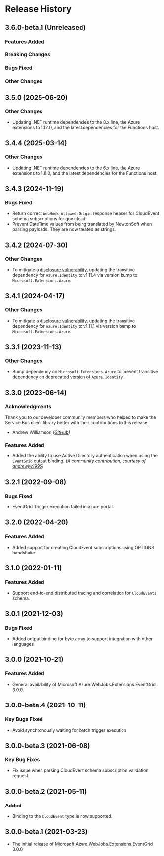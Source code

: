 # Release History

## 3.6.0-beta.1 (Unreleased)

### Features Added

### Breaking Changes

### Bugs Fixed

### Other Changes

## 3.5.0 (2025-06-20)

### Other Changes

- Updating .NET runtime dependencies to the 8.x line, the Azure extensions to 1.12.0, and the latest dependencies for the Functions host.

## 3.4.4 (2025-03-14)

### Other Changes

- Updating .NET runtime dependencies to the 6.x line, the Azure extensions to 1.8.0, and the latest dependencies for the Functions host.

## 3.4.3 (2024-11-19)

### Bugs Fixed

- Return correct `WebHook-Allowed-Origin` response header for CloudEvent schema subscriptions for gov cloud.
- Prevent DateTime values from being translated by NewtonSoft when parsing payloads. They are now treated as strings.

## 3.4.2 (2024-07-30)

### Other Changes

- To mitigate a [disclosure vulnerability](https://github.com/advisories/GHSA-m5vv-6r4h-3vj9), updating the transitive dependency for `Azure.Identity` to v1.11.4 via version bump to `Microsoft.Extensions.Azure`.

## 3.4.1 (2024-04-17)

### Other Changes

- To mitigate a [disclosure vulnerability](https://github.com/advisories/GHSA-wvxc-855f-jvrv), updating the transitive dependency for `Azure.Identity` to v1.11.1 via version bump to `Microsoft.Extensions.Azure`.

## 3.3.1 (2023-11-13)

### Other Changes

- Bump dependency on `Microsoft.Extensions.Azure` to prevent transitive dependency on deprecated version of `Azure.Identity`.

## 3.3.0 (2023-06-14)

### Acknowledgments
Thank you to our developer community members who helped to make the Service Bus client library better with their contributions to this release:

- Andrew Williamson  _([GitHub](https://github.com/andrewjw1995))_

### Features Added

- Added the ability to use Active Directory authentication when using the `EventGrid` output binding. _(A community contribution, courtesy of [andrewjw1995](https://github.com/andrewjw1995))_

## 3.2.1 (2022-09-08)

### Bugs Fixed

- EventGrid Trigger execution failed in azure portal.

## 3.2.0 (2022-04-20)

### Features Added

- Added support for creating CloudEvent subscriptions using OPTIONS handshake.

## 3.1.0 (2022-01-11)

### Features Added

- Support end-to-end distributed tracing and correlation for `CloudEvents` schema.

## 3.0.1 (2021-12-03)

### Bugs Fixed

- Added output binding for byte array to support integration with other languages

## 3.0.0 (2021-10-21)

### Features Added

- General availability of Microsoft.Azure.WebJobs.Extensions.EventGrid 3.0.0.

## 3.0.0-beta.4 (2021-10-11)

### Key Bugs Fixed

- Avoid synchronously waiting for batch trigger execution

## 3.0.0-beta.3 (2021-06-08)

### Key Bug Fixes

- Fix issue when parsing CloudEvent schema subscription validation request.

## 3.0.0-beta.2 (2021-05-11)

### Added

- Binding to the `CloudEvent` type is now supported.

## 3.0.0-beta.1 (2021-03-23)

- The initial release of Microsoft.Azure.WebJobs.Extensions.EventGrid 3.0.0
